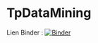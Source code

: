 # TpDataMining
Lien Binder : [![Binder](https://mybinder.org/badge_logo.svg)](https://mybinder.org/v2/gh/Yosr-Abdelhamid/TpDataMining/main)

